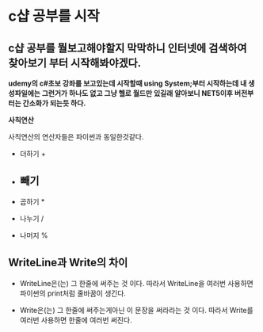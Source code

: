# c샵 공부를 시작
## c샵 공부를 뭘보고해야할지 막막하니 인터넷에 검색하여 찾아보기 부터 시작해봐야겠다.

**udemy의 c#초보 강좌를 보고있는데 시작할때 using System;부터 시작하는데 내 생성파일에는 그런거가 하나도 없고 그냥 헬로 월드만 있길래 알아보니 NET5이후 버전부터는 간소화가 되는듯 하다.**




**사칙연산**

사칙연산의 연산자들은 파이썬과 동일한것같다.

* 더하기
     +

* 빼기
     -

* 곱하기
     *

* 나누기
     /

* 나머지
     %

## WriteLine과 Write의 차이

* WriteLine은(는) 그 한줄에 써주는 것 이다. 따라서 WriteLine을 여러번 사용하면 파이썬의 print처럼 줄바꿈이 생긴다.

* Write은(는) 그 한줄에 써주는게아닌 이 문장을 써라라는 것 이다. 따라서 Write를 여러번 사용하면 한줄에 여러번 써진다.

